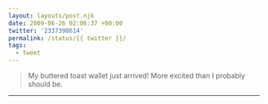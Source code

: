 ```yaml
---
layout: layouts/post.njk
date: 2009-06-26 02:06:37 +00:00
twitter: '2337398614'
permalink: /status/{{ twitter }}/
tags: 
  - tweet
---
```


> My buttered toast wallet just arrived! More excited than I probably should be.

---

